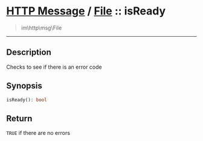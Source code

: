# [HTTP Message](http.md) / [File](http-File.md) :: isReady
 > im\http\msg\File
____

## Description
Checks to see if there is an error code

## Synopsis
```php
isReady(): bool
```

## Return
`TRUE` if there are no errors
